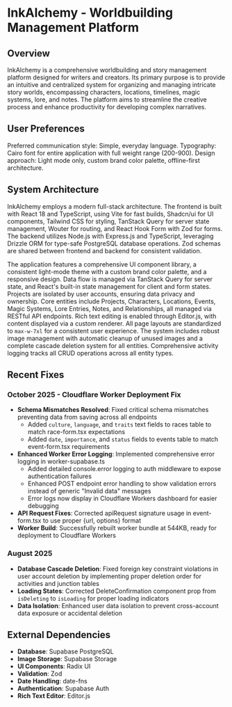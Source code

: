 # InkAlchemy - Worldbuilding Management Platform

## Overview
InkAlchemy is a comprehensive worldbuilding and story management platform designed for writers and creators. Its primary purpose is to provide an intuitive and centralized system for organizing and managing intricate story worlds, encompassing characters, locations, timelines, magic systems, lore, and notes. The platform aims to streamline the creative process and enhance productivity for developing complex narratives.

## User Preferences
Preferred communication style: Simple, everyday language.
Typography: Cairo font for entire application with full weight range (200-900).
Design approach: Light mode only, custom brand color palette, offline-first architecture.

## System Architecture
InkAlchemy employs a modern full-stack architecture. The frontend is built with React 18 and TypeScript, using Vite for fast builds, Shadcn/ui for UI components, Tailwind CSS for styling, TanStack Query for server state management, Wouter for routing, and React Hook Form with Zod for forms. The backend utilizes Node.js with Express.js and TypeScript, leveraging Drizzle ORM for type-safe PostgreSQL database operations. Zod schemas are shared between frontend and backend for consistent validation.

The application features a comprehensive UI component library, a consistent light-mode theme with a custom brand color palette, and a responsive design. Data flow is managed via TanStack Query for server state, and React's built-in state management for client and form states. Projects are isolated by user accounts, ensuring data privacy and ownership. Core entities include Projects, Characters, Locations, Events, Magic Systems, Lore Entries, Notes, and Relationships, all managed via RESTful API endpoints. Rich text editing is enabled through Editor.js, with content displayed via a custom renderer. All page layouts are standardized to `max-w-7xl` for a consistent user experience. The system includes robust image management with automatic cleanup of unused images and a complete cascade deletion system for all entities. Comprehensive activity logging tracks all CRUD operations across all entity types.

## Recent Fixes

### October 2025 - Cloudflare Worker Deployment Fix
- **Schema Mismatches Resolved**: Fixed critical schema mismatches preventing data from saving across all endpoints
  - Added `culture`, `language`, and `traits` text fields to races table to match race-form.tsx expectations
  - Added `date`, `importance`, and `status` fields to events table to match event-form.tsx requirements
- **Enhanced Worker Error Logging**: Implemented comprehensive error logging in worker-supabase.ts
  - Added detailed console.error logging to auth middleware to expose authentication failures
  - Enhanced POST endpoint error handling to show validation errors instead of generic "Invalid data" messages
  - Error logs now display in Cloudflare Workers dashboard for easier debugging
- **API Request Fixes**: Corrected apiRequest signature usage in event-form.tsx to use proper {url, options} format
- **Worker Build**: Successfully rebuilt worker bundle at 544KB, ready for deployment to Cloudflare Workers

### August 2025
- **Database Cascade Deletion**: Fixed foreign key constraint violations in user account deletion by implementing proper deletion order for activities and junction tables
- **Loading States**: Corrected DeleteConfirmation component prop from `isDeleting` to `isLoading` for proper loading indicators
- **Data Isolation**: Enhanced user data isolation to prevent cross-account data exposure or accidental deletion

## External Dependencies
*   **Database**: Supabase PostgreSQL
*   **Image Storage**: Supabase Storage
*   **UI Components**: Radix UI
*   **Validation**: Zod
*   **Date Handling**: date-fns
*   **Authentication**: Supabase Auth
*   **Rich Text Editor**: Editor.js